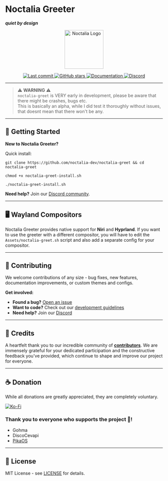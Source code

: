# Noctalia Greeter

**_quiet by design_**

<p align="center">
  <img src="https://assets.noctalia.dev/noctalia-logo.png" alt="Noctalia Logo" width="124" />
</p>

<p align="center">
  <a href="https://github.com/noctalia-dev/noctalia-greet/commits">
    <img src="https://img.shields.io/github/last-commit/noctalia-dev/noctalia-greet?style=for-the-badge&labelColor=0C0D11&color=A8AEFF&logo=git&logoColor=FFFFFF&label=commit" alt="Last commit" />
  </a>
  <a href="https://github.com/noctalia-dev/noctalia-greet/stargazers">
    <img src="https://img.shields.io/github/stars/noctalia-dev/noctalia-greet?style=for-the-badge&labelColor=0C0D11&color=A8AEFF&logo=github&logoColor=FFFFFF" alt="GitHub stars" />
  </a>
  <a href="https://docs.noctalia.dev">
    <img src="https://img.shields.io/badge/docs-A8AEFF?style=for-the-badge&logo=gitbook&logoColor=FFFFFF&labelColor=0C0D11" alt="Documentation" />
  </a>
  <a href="https://discord.noctalia.dev">
    <img src="https://img.shields.io/badge/discord-A8AEFF?style=for-the-badge&labelColor=0C0D11&logo=discord&logoColor=FFFFFF" alt="Discord" />
  </a>
</p>

---

> ⚠️ **WARNING** ⚠️  
> `noctalia-greet` is VERY early in development, please be aware that there might be crashes, bugs etc.  
> This is basically an alpha, while I did test it thoroughly without issues, that doesnt mean that there won't be any.

---

## 🚀 Getting Started

**New to Noctalia Greeter?**  

Quick install:

`git clone https://github.com/noctalia-dev/noctalia-greet && cd noctalia-greet`

`chmod +x noctalia-greet-install.sh`

`./noctalia-greet-install.sh`
  
**Need help?** Join our [Discord community](https://discord.noctalia.dev).

---

## 🖥️ Wayland Compositors

Noctalia Greeter provides native support for **Niri** and **Hyprland**. If you want to use the greeter with a different compositor, you will have to edit the `Assets/noctalia-greet.sh` script and also add a separate config for your compositor.

---

## 🤝 Contributing

We welcome contributions of any size - bug fixes, new features, documentation improvements, or custom themes and configs.

**Get involved:**
- **Found a bug?** [Open an issue](https://github.com/noctalia-dev/noctalia-greet/issues/new)
- **Want to code?** Check out our [development guidelines](https://docs.noctalia.dev/development/guideline)
- **Need help?** Join our [Discord](https://discord.noctalia.dev)

---

## 💜 Credits

A heartfelt thank you to our incredible community of [**contributors**](https://github.com/noctalia-dev/noctalia-greet/graphs/contributors). We are immensely grateful for your dedicated participation and the constructive feedback you've provided, which continue to shape and improve our project for everyone.

---

## ☕ Donation

While all donations are greatly appreciated, they are completely voluntary.

<a href="https://ko-fi.com/lysec">
  <img src="https://img.shields.io/badge/donate-ko--fi-A8AEFF?style=for-the-badge&logo=kofi&logoColor=FFFFFF&labelColor=0C0D11" alt="Ko-Fi" />
</a>

### Thank you to everyone who supports the project 💜!
* Gohma
* DiscoCevapi
* <a href="https://pika-os.com/" target="_blank">PikaOS</a>


---

## 📄 License

MIT License - see [LICENSE](./LICENSE) for details.
